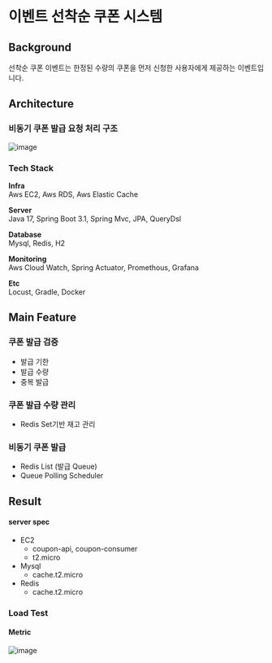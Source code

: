 # 이벤트 선착순 쿠폰 시스템
## Background
선착순 쿠폰 이벤트는 한정된 수량의 쿠폰을 먼저 신청한 사용자에게 제공하는 이벤트입니다.
## Architecture
### 비동기 쿠폰 발급 요청 처리 구조
![image](https://github.com/user-attachments/assets/4db412bb-d2f9-4056-b308-7b1cba2bf08a)

### Tech Stack
**Infra** </br>
Aws EC2, Aws RDS, Aws Elastic Cache

**Server** </br>
Java 17, Spring Boot 3.1, Spring Mvc, JPA, QueryDsl

**Database** </br>
Mysql, Redis, H2

**Monitoring** </br>
Aws Cloud Watch, Spring Actuator, Promethous, Grafana

**Etc** </br>
Locust, Gradle, Docker


## Main Feature
### 쿠폰 발급 검증
- 발급 기한
- 발급 수량
- 중복 발급
### 쿠폰 발급 수량 관리
- Redis Set기반 재고 관리
### 비동기 쿠폰 발급
- Redis List (발급 Queue)
- Queue Polling Scheduler

## Result
#### server spec
- EC2
  - coupon-api, coupon-consumer
  - t2.micro
- Mysql
  - cache.t2.micro
- Redis
  - cache.t2.micro
### Load Test
#### Metric 
![image](https://github.com/user-attachments/assets/7ff83678-23ab-494e-9209-25b9d95194db)

